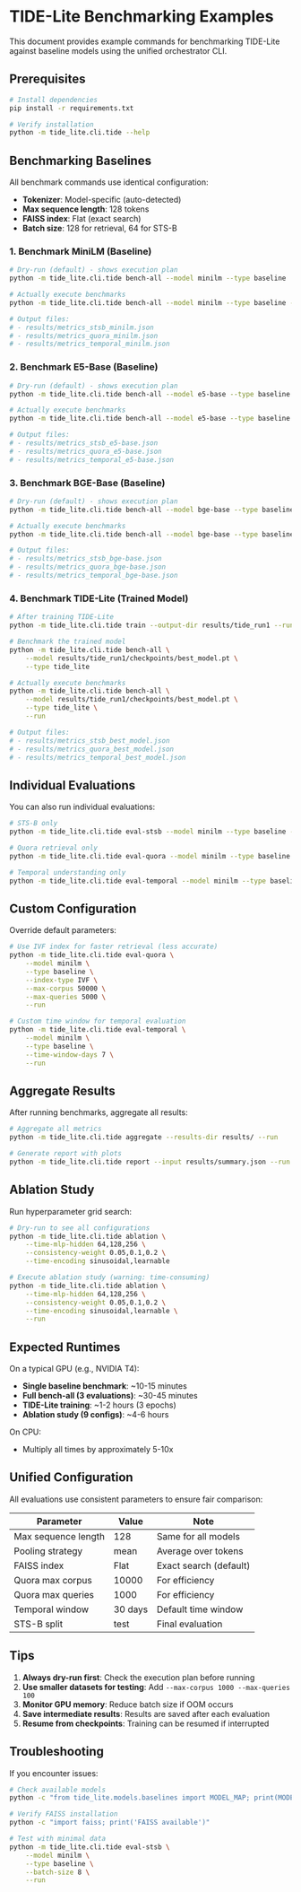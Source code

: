 # TIDE-Lite Benchmarking Examples

This document provides example commands for benchmarking TIDE-Lite against baseline models using the unified orchestrator CLI.

## Prerequisites

```bash
# Install dependencies
pip install -r requirements.txt

# Verify installation
python -m tide_lite.cli.tide --help
```

## Benchmarking Baselines

All benchmark commands use identical configuration:
- **Tokenizer**: Model-specific (auto-detected)
- **Max sequence length**: 128 tokens
- **FAISS index**: Flat (exact search)
- **Batch size**: 128 for retrieval, 64 for STS-B

### 1. Benchmark MiniLM (Baseline)

```bash
# Dry-run (default) - shows execution plan
python -m tide_lite.cli.tide bench-all --model minilm --type baseline

# Actually execute benchmarks
python -m tide_lite.cli.tide bench-all --model minilm --type baseline --run

# Output files:
# - results/metrics_stsb_minilm.json
# - results/metrics_quora_minilm.json
# - results/metrics_temporal_minilm.json
```

### 2. Benchmark E5-Base (Baseline)

```bash
# Dry-run (default) - shows execution plan
python -m tide_lite.cli.tide bench-all --model e5-base --type baseline

# Actually execute benchmarks
python -m tide_lite.cli.tide bench-all --model e5-base --type baseline --run

# Output files:
# - results/metrics_stsb_e5-base.json
# - results/metrics_quora_e5-base.json
# - results/metrics_temporal_e5-base.json
```

### 3. Benchmark BGE-Base (Baseline)

```bash
# Dry-run (default) - shows execution plan
python -m tide_lite.cli.tide bench-all --model bge-base --type baseline

# Actually execute benchmarks
python -m tide_lite.cli.tide bench-all --model bge-base --type baseline --run

# Output files:
# - results/metrics_stsb_bge-base.json
# - results/metrics_quora_bge-base.json
# - results/metrics_temporal_bge-base.json
```

### 4. Benchmark TIDE-Lite (Trained Model)

```bash
# After training TIDE-Lite
python -m tide_lite.cli.tide train --output-dir results/tide_run1 --run

# Benchmark the trained model
python -m tide_lite.cli.tide bench-all \
    --model results/tide_run1/checkpoints/best_model.pt \
    --type tide_lite

# Actually execute benchmarks
python -m tide_lite.cli.tide bench-all \
    --model results/tide_run1/checkpoints/best_model.pt \
    --type tide_lite \
    --run

# Output files:
# - results/metrics_stsb_best_model.json
# - results/metrics_quora_best_model.json
# - results/metrics_temporal_best_model.json
```

## Individual Evaluations

You can also run individual evaluations:

```bash
# STS-B only
python -m tide_lite.cli.tide eval-stsb --model minilm --type baseline --run

# Quora retrieval only
python -m tide_lite.cli.tide eval-quora --model minilm --type baseline --run

# Temporal understanding only
python -m tide_lite.cli.tide eval-temporal --model minilm --type baseline --run
```

## Custom Configuration

Override default parameters:

```bash
# Use IVF index for faster retrieval (less accurate)
python -m tide_lite.cli.tide eval-quora \
    --model minilm \
    --type baseline \
    --index-type IVF \
    --max-corpus 50000 \
    --max-queries 5000 \
    --run

# Custom time window for temporal evaluation
python -m tide_lite.cli.tide eval-temporal \
    --model minilm \
    --type baseline \
    --time-window-days 7 \
    --run
```

## Aggregate Results

After running benchmarks, aggregate all results:

```bash
# Aggregate all metrics
python -m tide_lite.cli.tide aggregate --results-dir results/ --run

# Generate report with plots
python -m tide_lite.cli.tide report --input results/summary.json --run
```

## Ablation Study

Run hyperparameter grid search:

```bash
# Dry-run to see all configurations
python -m tide_lite.cli.tide ablation \
    --time-mlp-hidden 64,128,256 \
    --consistency-weight 0.05,0.1,0.2 \
    --time-encoding sinusoidal,learnable

# Execute ablation study (warning: time-consuming)
python -m tide_lite.cli.tide ablation \
    --time-mlp-hidden 64,128,256 \
    --consistency-weight 0.05,0.1,0.2 \
    --time-encoding sinusoidal,learnable \
    --run
```

## Expected Runtimes

On a typical GPU (e.g., NVIDIA T4):
- **Single baseline benchmark**: ~10-15 minutes
- **Full bench-all (3 evaluations)**: ~30-45 minutes
- **TIDE-Lite training**: ~1-2 hours (3 epochs)
- **Ablation study (9 configs)**: ~4-6 hours

On CPU:
- Multiply all times by approximately 5-10x

## Unified Configuration

All evaluations use consistent parameters to ensure fair comparison:

| Parameter | Value | Note |
|-----------|-------|------|
| Max sequence length | 128 | Same for all models |
| Pooling strategy | mean | Average over tokens |
| FAISS index | Flat | Exact search (default) |
| Quora max corpus | 10000 | For efficiency |
| Quora max queries | 1000 | For efficiency |
| Temporal window | 30 days | Default time window |
| STS-B split | test | Final evaluation |

## Tips

1. **Always dry-run first**: Check the execution plan before running
2. **Use smaller datasets for testing**: Add `--max-corpus 1000 --max-queries 100`
3. **Monitor GPU memory**: Reduce batch size if OOM occurs
4. **Save intermediate results**: Results are saved after each evaluation
5. **Resume from checkpoints**: Training can be resumed if interrupted

## Troubleshooting

If you encounter issues:

```bash
# Check available models
python -c "from tide_lite.models.baselines import MODEL_MAP; print(MODEL_MAP)"

# Verify FAISS installation
python -c "import faiss; print('FAISS available')"

# Test with minimal data
python -m tide_lite.cli.tide eval-stsb \
    --model minilm \
    --type baseline \
    --batch-size 8 \
    --run
```
